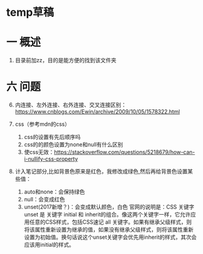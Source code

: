 # temp草稿
# 一 概述
1. 目录前加zz，目的是能方便的找到该文件夹

# 六 问题
6. 内连接、左外连接、右外连接、交叉连接区别：https://www.cnblogs.com/Ewin/archive/2009/10/05/1578322.html

17. css（参考mdn的css）
    1. css的设置有先后顺序吗
    2. css的的颜色设置为none和null有什么区别
    3. 使css无效：https://stackoverflow.com/questions/5218679/how-can-i-nullify-css-property    
4. 计入笔记部分,比如背景色原来是红色，我修改成绿色,然后再给背景色设置某些值：
    1. auto和none：会保持绿色
    2. null：会变成红色
    3. unset(2017新增？)：会变成默认颜色，白色
    官网的说明是：CSS 关键字 unset 是 关键字 initial 和 inherit的组合。像这两个关键字一样，它允许应用任意的CSS样式，包括CSS速记 all 关键字。如果有继承父级样式，则将该属性重新设置为继承的值，如果没有继承父级样式，则将该属性重新设置为初始值。换句话说这个unset关键字会优先用inherit的样式，其次会应该用initial的样式。



